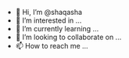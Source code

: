- 👋 Hi, I’m @shaqasha
- 👀 I’m interested in ...
- 🌱 I’m currently learning ...
- 💞️ I’m looking to collaborate on ...
- 📫 How to reach me ...

<!---
shaqasha/shaqasha is a ✨ special ✨ repository because its `README.md` (this file) appears on your GitHub profile.
You can click the Preview link to take a look at your changes.
--->
